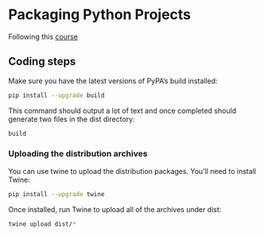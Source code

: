 # Packaging Python Projects
Following this [course](https://packaging.python.org/tutorials/packaging-projects/)

## Coding steps
Make sure you have the latest versions of PyPA’s build installed:
```bash
pip install --upgrade build
```
This command should output a lot of text and once completed should generate two files in the dist directory:
```bash
build
```
### Uploading the distribution archives
You can use twine to upload the distribution packages. You’ll need to install Twine:
```bash
pip install --upgrade twine
```
Once installed, run Twine to upload all of the archives under dist:
```bash
twine upload dist/*
```
